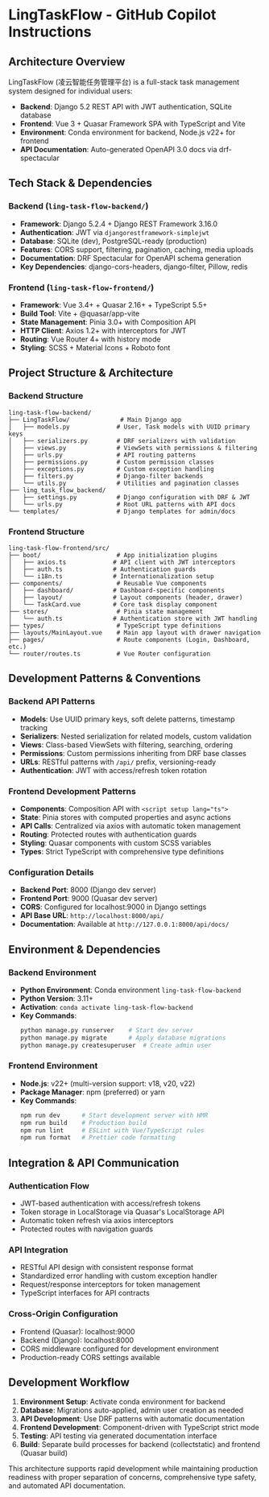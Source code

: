 # LingTaskFlow - GitHub Copilot Instructions

## Architecture Overview

LingTaskFlow (凌云智能任务管理平台) is a full-stack task management system designed for individual users:

- **Backend**: Django 5.2 REST API with JWT authentication, SQLite database
- **Frontend**: Vue 3 + Quasar Framework SPA with TypeScript and Vite
- **Environment**: Conda environment for backend, Node.js v22+ for frontend
- **API Documentation**: Auto-generated OpenAPI 3.0 docs via drf-spectacular

## Tech Stack & Dependencies

### Backend (`ling-task-flow-backend/`)

- **Framework**: Django 5.2.4 + Django REST Framework 3.16.0
- **Authentication**: JWT via `djangorestframework-simplejwt`
- **Database**: SQLite (dev), PostgreSQL-ready (production)
- **Features**: CORS support, filtering, pagination, caching, media uploads
- **Documentation**: DRF Spectacular for OpenAPI schema generation
- **Key Dependencies**: django-cors-headers, django-filter, Pillow, redis

### Frontend (`ling-task-flow-frontend/`)

- **Framework**: Vue 3.4+ + Quasar 2.16+ + TypeScript 5.5+
- **Build Tool**: Vite + @quasar/app-vite
- **State Management**: Pinia 3.0+ with Composition API
- **HTTP Client**: Axios 1.2+ with interceptors for JWT
- **Routing**: Vue Router 4+ with history mode
- **Styling**: SCSS + Material Icons + Roboto font

## Project Structure & Architecture

### Backend Structure

```
ling-task-flow-backend/
├── LingTaskFlow/              # Main Django app
│   ├── models.py             # User, Task models with UUID primary keys
│   ├── serializers.py        # DRF serializers with validation
│   ├── views.py              # ViewSets with permissions & filtering
│   ├── urls.py               # API routing patterns
│   ├── permissions.py        # Custom permission classes
│   ├── exceptions.py         # Custom exception handling
│   ├── filters.py            # Django-filter backends
│   └── utils.py              # Utilities and pagination classes
├── ling_task_flow_backend/
│   ├── settings.py           # Django configuration with DRF & JWT
│   └── urls.py               # Root URL patterns with API docs
└── templates/                # Django templates for admin/docs
```

### Frontend Structure

```
ling-task-flow-frontend/src/
├── boot/                     # App initialization plugins
│   ├── axios.ts             # API client with JWT interceptors
│   ├── auth.ts              # Authentication guards
│   └── i18n.ts              # Internationalization setup
├── components/               # Reusable Vue components
│   ├── dashboard/           # Dashboard-specific components
│   ├── layout/              # Layout components (header, drawer)
│   └── TaskCard.vue         # Core task display component
├── stores/                   # Pinia state management
│   └── auth.ts              # Authentication store with JWT handling
├── types/                    # TypeScript type definitions
├── layouts/MainLayout.vue    # Main app layout with drawer navigation
├── pages/                    # Route components (Login, Dashboard, etc.)
└── router/routes.ts          # Vue Router configuration
```

## Development Patterns & Conventions

### Backend API Patterns

- **Models**: Use UUID primary keys, soft delete patterns, timestamp tracking
- **Serializers**: Nested serialization for related models, custom validation
- **Views**: Class-based ViewSets with filtering, searching, ordering
- **Permissions**: Custom permissions inheriting from DRF base classes
- **URLs**: RESTful patterns with `/api/` prefix, versioning-ready
- **Authentication**: JWT with access/refresh token rotation

### Frontend Development Patterns

- **Components**: Composition API with `<script setup lang="ts">`
- **State**: Pinia stores with computed properties and async actions
- **API Calls**: Centralized via axios with automatic token management
- **Routing**: Protected routes with authentication guards
- **Styling**: Quasar components with custom SCSS variables
- **Types**: Strict TypeScript with comprehensive type definitions

### Configuration Details

- **Backend Port**: 8000 (Django dev server)
- **Frontend Port**: 9000 (Quasar dev server)
- **CORS**: Configured for localhost:9000 in Django settings
- **API Base URL**: `http://localhost:8000/api/`
- **Documentation**: Available at `http://127.0.0.1:8000/api/docs/`

## Environment & Dependencies

### Backend Environment

- **Python Environment**: Conda environment `ling-task-flow-backend`
- **Python Version**: 3.11+
- **Activation**: `conda activate ling-task-flow-backend`
- **Key Commands**:
  ```bash
  python manage.py runserver    # Start dev server
  python manage.py migrate      # Apply database migrations
  python manage.py createsuperuser  # Create admin user
  ```

### Frontend Environment

- **Node.js**: v22+ (multi-version support: v18, v20, v22)
- **Package Manager**: npm (preferred) or yarn
- **Key Commands**:
  ```bash
  npm run dev      # Start development server with HMR
  npm run build    # Production build
  npm run lint     # ESLint with Vue/TypeScript rules
  npm run format   # Prettier code formatting
  ```

## Integration & API Communication

### Authentication Flow

- JWT-based authentication with access/refresh tokens
- Token storage in LocalStorage via Quasar's LocalStorage API
- Automatic token refresh via axios interceptors
- Protected routes with navigation guards

### API Integration

- RESTful API design with consistent response format
- Standardized error handling with custom exception handler
- Request/response interceptors for token management
- TypeScript interfaces for API contracts

### Cross-Origin Configuration

- Frontend (Quasar): localhost:9000
- Backend (Django): localhost:8000
- CORS middleware configured for development environment
- Production-ready CORS settings available

## Development Workflow

1. **Environment Setup**: Activate conda environment for backend
2. **Database**: Migrations auto-applied, admin user creation as needed
3. **API Development**: Use DRF patterns with automatic documentation
4. **Frontend Development**: Component-driven with TypeScript strict mode
5. **Testing**: API testing via generated documentation interface
6. **Build**: Separate build processes for backend (collectstatic) and frontend (Quasar build)

This architecture supports rapid development while maintaining production readiness with proper separation of concerns,
comprehensive type safety, and automated API documentation.